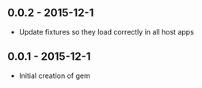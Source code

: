 ## 0.0.2 - 2015-12-1
* Update fixtures so they load correctly in all host apps

## 0.0.1 - 2015-12-1
* Initial creation of gem
